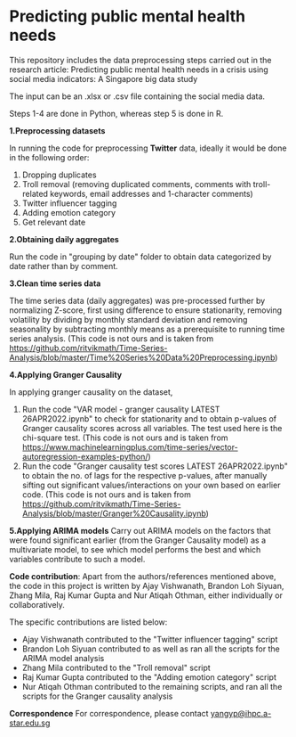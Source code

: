 # Predicting public mental health needs

This repository includes the data preprocessing steps carried out in the research article: Predicting public mental health needs in a crisis using social media indicators: A Singapore big data study

The input can be an .xlsx or .csv file containing the social media data. 

Steps 1-4 are done in Python, whereas step 5 is done in R.

**1.Preprocessing datasets**

In running the code for preprocessing **Twitter** data, ideally it would be done in the following order: 
1. Dropping duplicates
2. Troll removal
   (removing duplicated comments, comments with troll-related keywords, email addresses and 1-character comments)
3. Twitter influencer tagging 
4. Adding emotion category
5. Get relevant date

**2.Obtaining daily aggregates**

Run the code in "grouping by date" folder to obtain data categorized by date rather than by comment.

**3.Clean time series data**
 
The time series data (daily aggregates) was pre-processed further by normalizing Z-score, first using difference to ensure stationarity, removing volatility by dividing by monthly standard deviation and removing seasonality by subtracting monthly means as a prerequisite to running time series analysis. (This code is not ours and is taken from https://github.com/ritvikmath/Time-Series-Analysis/blob/master/Time%20Series%20Data%20Preprocessing.ipynb)

**4.Applying Granger Causality**

In applying granger causality on the dataset,
1. Run the code "VAR model - granger causality LATEST 26APR2022.ipynb" to check for stationarity and to obtain p-values of Granger causality scores across all variables. The test used here is the chi-square test. (This code is not ours and is taken from https://www.machinelearningplus.com/time-series/vector-autoregression-examples-python/)
2. Run the code "Granger causality test scores LATEST 26APR2022.ipynb" to obtain the no. of lags for the respective p-values, after manually sifting out significant values/interactions on your own based on earlier code. (This code is not ours and is taken from https://github.com/ritvikmath/Time-Series-Analysis/blob/master/Granger%20Causality.ipynb)

**5.Applying ARIMA models**
Carry out ARIMA models on the factors that were found significant earlier (from the Granger Causality model) as a multivariate model, to see which model performs the best and which variables contribute to such a model.

**Code contribution**:
Apart from the authors/references mentioned above, the code in this project is written by Ajay Vishwanath, Brandon Loh Siyuan, Zhang Mila, Raj Kumar Gupta and Nur Atiqah Othman, either individually or collaboratively. 

The specific contributions are listed below: 
- Ajay Vishwanath contributed to the "Twitter influencer tagging" script
- Brandon Loh Siyuan contributed to as well as ran all the scripts for the ARIMA model analysis
- Zhang Mila contributed to the "Troll removal" script
- Raj Kumar Gupta contributed to the "Adding emotion category" script
- Nur Atiqah Othman contributed to the remaining scripts, and ran all the scripts for the Granger causality analysis

**Correspondence**
For correspondence, please contact yangyp@ihpc.a-star.edu.sg<br />
